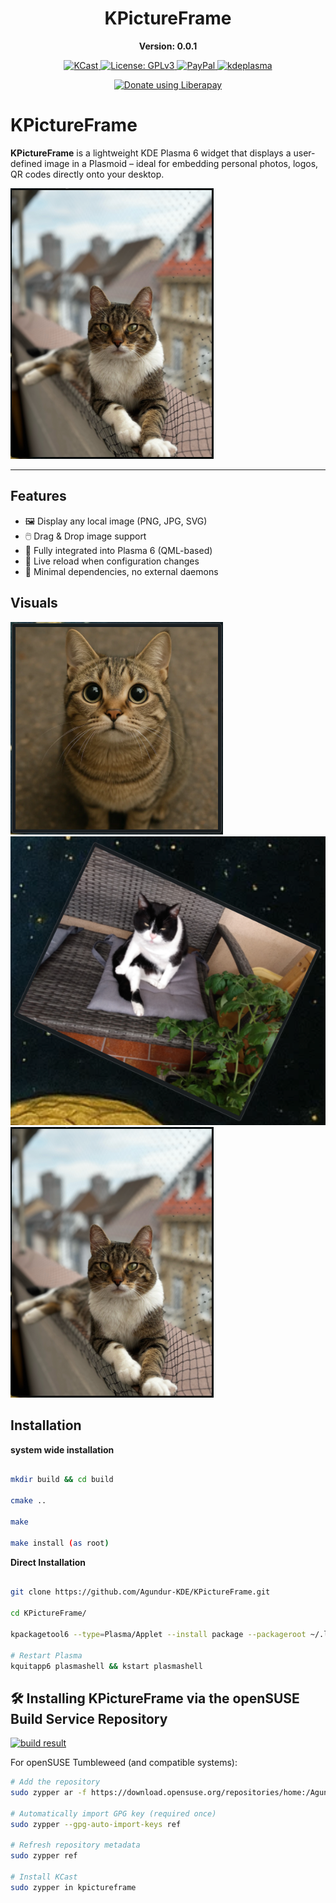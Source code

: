 <div align="center">

  <h1>KPictureFrame</h1> <p><strong>Version: 0.0.1</strong></p>
  <a href="https://kde.org/de/">
  <img src="https://img.shields.io/badge/KDE_Plasma-6.1+-blue?style=flat&logo=kde" alt="KCast">
</a>
 <a href="https://www.gnu.org/licenses/gpl-3.0.html">
  <img src="https://img.shields.io/badge/License-GPLv3-blue.svg" alt="License: GPLv3">
</a>
  <a href="https://paypal.me/agundur">
  <img src="https://img.shields.io/badge/donate-PayPal-%2337a556" alt="PayPal">
</a>
  </a>
  <a href="https://store.kde.org/p/2290729">
  <img src="https://img.shields.io/badge/KDE%20Plasma-1D99F3?logo=kdeplasma&logoColor=fff" alt="kdeplasma">

<noscript><a href="https://liberapay.com/Agundur/donate"><img alt="Donate using Liberapay" src="https://liberapay.com/assets/widgets/donate.svg"></a></noscript>
</a></div>


# KPictureFrame

**KPictureFrame** is a lightweight KDE Plasma 6 widget that displays a user-defined image in a Plasmoid – ideal for embedding personal photos, logos, QR codes directly onto your desktop.

![Screenshot](KPictureFrame3.png) <!-- Optional, if you provide a screenshot -->

---

## Features

- 🖼️ Display any local image (PNG, JPG, SVG)
- 🖱️ Drag & Drop image support
- 🧩 Fully integrated into Plasma 6 (QML-based)
- 🔁 Live reload when configuration changes
- 🧰 Minimal dependencies, no external daemons

## Visuals
![KPictureFrame Plasmoid](KPictureFrame.png)
![KPictureFrame Plasmoid](KPictureFrame2.png)
![KPictureFrame Plasmoid](KPictureFrame3.png)

## Installation

**system wide installation**

```bash

mkdir build && cd build

cmake ..

make

make install (as root)

```

**Direct Installation**

```bash

git clone https://github.com/Agundur-KDE/KPictureFrame.git

cd KPictureFrame/

kpackagetool6 --type=Plasma/Applet --install package --packageroot ~/.local/share/plasma/plasmoids/

# Restart Plasma
kquitapp6 plasmashell && kstart plasmashell

```

## 🛠️ Installing KPictureFrame via the openSUSE Build Service Repository

[![build result](https://build.opensuse.org/projects/home:Agundur/packages/kcast/badge.svg?type=default)](https://build.opensuse.org/package/show/home:Agundur/kpictureframe)

For openSUSE Tumbleweed (and compatible systems):

```bash
# Add the repository
sudo zypper ar -f https://download.opensuse.org/repositories/home:/Agundur/openSUSE_Tumbleweed/home:Agundur.repo

# Automatically import GPG key (required once)
sudo zypper --gpg-auto-import-keys ref

# Refresh repository metadata
sudo zypper ref

# Install KCast
sudo zypper in kpictureframe
```